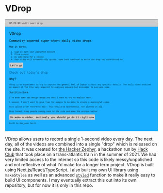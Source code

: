 # VDrop

![Screenshot of index page](screenshot.png)

VDrop allows users to record a single 1-second video every day. The next day, all of the videos are combined into a single "drop" which is released on the site. It was created for [the Hacker Zephyr](https://zephyr.hackclub.com/), a hackathon run by [Hack Club](https://hackclub.com/) that took place on a trans-atlantic train in the summer of 2021. We had very limited access to the internet so this code is likely messy/unpolished and not reflective of what I'd make for a longer term project.  VDrop is built using Next.js/React/TypeScript. I also built my own UI library using `makeStyles` as well as an advanced [`styled`](/src/ui/theme.tsx) function to make it really easy to build UI components. I may eventually extract this out into its own repository, but for now it is only in this repo.